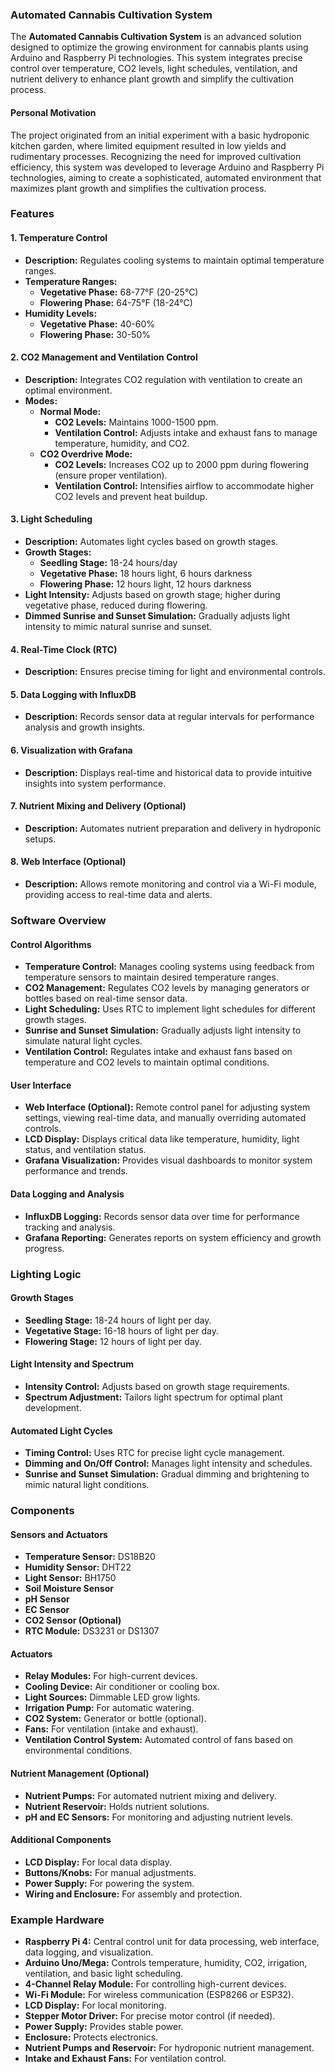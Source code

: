 ### Automated Cannabis Cultivation System

The **Automated Cannabis Cultivation System** is an advanced solution designed to optimize the growing environment for cannabis plants using Arduino and Raspberry Pi technologies. This system integrates precise control over temperature, CO2 levels, light schedules, ventilation, and nutrient delivery to enhance plant growth and simplify the cultivation process.

#### **Personal Motivation**

The project originated from an initial experiment with a basic hydroponic kitchen garden, where limited equipment resulted in low yields and rudimentary processes. Recognizing the need for improved cultivation efficiency, this system was developed to leverage Arduino and Raspberry Pi technologies, aiming to create a sophisticated, automated environment that maximizes plant growth and simplifies the cultivation process.

### **Features**

#### **1. Temperature Control**
- **Description:** Regulates cooling systems to maintain optimal temperature ranges.
- **Temperature Ranges:**
  - **Vegetative Phase:** 68-77°F (20-25°C)
  - **Flowering Phase:** 64-75°F (18-24°C)
- **Humidity Levels:**
  - **Vegetative Phase:** 40-60%
  - **Flowering Phase:** 30-50%

#### **2. CO2 Management and Ventilation Control**
- **Description:** Integrates CO2 regulation with ventilation to create an optimal environment.
- **Modes:**
  - **Normal Mode:**
    - **CO2 Levels:** Maintains 1000-1500 ppm.
    - **Ventilation Control:** Adjusts intake and exhaust fans to manage temperature, humidity, and CO2.
  - **CO2 Overdrive Mode:**
    - **CO2 Levels:** Increases CO2 up to 2000 ppm during flowering (ensure proper ventilation).
    - **Ventilation Control:** Intensifies airflow to accommodate higher CO2 levels and prevent heat buildup.

#### **3. Light Scheduling**
- **Description:** Automates light cycles based on growth stages.
- **Growth Stages:**
  - **Seedling Stage:** 18-24 hours/day
  - **Vegetative Phase:** 18 hours light, 6 hours darkness
  - **Flowering Phase:** 12 hours light, 12 hours darkness
- **Light Intensity:** Adjusts based on growth stage; higher during vegetative phase, reduced during flowering.
- **Dimmed Sunrise and Sunset Simulation:** Gradually adjusts light intensity to mimic natural sunrise and sunset.

#### **4. Real-Time Clock (RTC)**
- **Description:** Ensures precise timing for light and environmental controls.

#### **5. Data Logging with InfluxDB**
- **Description:** Records sensor data at regular intervals for performance analysis and growth insights.

#### **6. Visualization with Grafana**
- **Description:** Displays real-time and historical data to provide intuitive insights into system performance.

#### **7. Nutrient Mixing and Delivery (Optional)**
- **Description:** Automates nutrient preparation and delivery in hydroponic setups.

#### **8. Web Interface (Optional)**
- **Description:** Allows remote monitoring and control via a Wi-Fi module, providing access to real-time data and alerts.

### **Software Overview**

#### **Control Algorithms**
- **Temperature Control:** Manages cooling systems using feedback from temperature sensors to maintain desired temperature ranges.
- **CO2 Management:** Regulates CO2 levels by managing generators or bottles based on real-time sensor data.
- **Light Scheduling:** Uses RTC to implement light schedules for different growth stages.
- **Sunrise and Sunset Simulation:** Gradually adjusts light intensity to simulate natural light cycles.
- **Ventilation Control:** Regulates intake and exhaust fans based on temperature and CO2 levels to maintain optimal conditions.

#### **User Interface**
- **Web Interface (Optional):** Remote control panel for adjusting system settings, viewing real-time data, and manually overriding automated controls.
- **LCD Display:** Displays critical data like temperature, humidity, light status, and ventilation status.
- **Grafana Visualization:** Provides visual dashboards to monitor system performance and trends.

#### **Data Logging and Analysis**
- **InfluxDB Logging:** Records sensor data over time for performance tracking and analysis.
- **Grafana Reporting:** Generates reports on system efficiency and growth progress.

### **Lighting Logic**

#### **Growth Stages**
- **Seedling Stage:** 18-24 hours of light per day.
- **Vegetative Stage:** 16-18 hours of light per day.
- **Flowering Stage:** 12 hours of light per day.

#### **Light Intensity and Spectrum**
- **Intensity Control:** Adjusts based on growth stage requirements.
- **Spectrum Adjustment:** Tailors light spectrum for optimal plant development.

#### **Automated Light Cycles**
- **Timing Control:** Uses RTC for precise light cycle management.
- **Dimming and On/Off Control:** Manages light intensity and schedules.
- **Sunrise and Sunset Simulation:** Gradual dimming and brightening to mimic natural light conditions.

### **Components**

#### **Sensors and Actuators**
- **Temperature Sensor:** DS18B20
- **Humidity Sensor:** DHT22
- **Light Sensor:** BH1750
- **Soil Moisture Sensor**
- **pH Sensor**
- **EC Sensor**
- **CO2 Sensor (Optional)**
- **RTC Module:** DS3231 or DS1307

#### **Actuators**
- **Relay Modules:** For high-current devices.
- **Cooling Device:** Air conditioner or cooling box.
- **Light Sources:** Dimmable LED grow lights.
- **Irrigation Pump:** For automatic watering.
- **CO2 System:** Generator or bottle (optional).
- **Fans:** For ventilation (intake and exhaust).
- **Ventilation Control System:** Automated control of fans based on environmental conditions.

#### **Nutrient Management (Optional)**
- **Nutrient Pumps:** For automated nutrient mixing and delivery.
- **Nutrient Reservoir:** Holds nutrient solutions.
- **pH and EC Sensors:** For monitoring and adjusting nutrient levels.

#### **Additional Components**
- **LCD Display:** For local data display.
- **Buttons/Knobs:** For manual adjustments.
- **Power Supply:** For powering the system.
- **Wiring and Enclosure:** For assembly and protection.

### **Example Hardware**
- **Raspberry Pi 4:** Central control unit for data processing, web interface, data logging, and visualization.
- **Arduino Uno/Mega:** Controls temperature, humidity, CO2, irrigation, ventilation, and basic light scheduling.
- **4-Channel Relay Module:** For controlling high-current devices.
- **Wi-Fi Module:** For wireless communication (ESP8266 or ESP32).
- **LCD Display:** For local monitoring.
- **Stepper Motor Driver:** For precise motor control (if needed).
- **Power Supply:** Provides stable power.
- **Enclosure:** Protects electronics.
- **Nutrient Pumps and Reservoir:** For hydroponic nutrient management.
- **Intake and Exhaust Fans:** For ventilation control.
